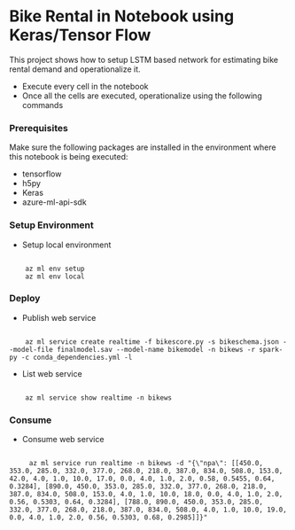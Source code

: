 # Bike Rental in Notebook using Keras/Tensor Flow #


This project shows how to setup LSTM based network for estimating bike rental demand and operationalize it.



- Execute every cell in the notebook
- Once all the cells are executed, operationalize using the following commands


### Prerequisites
Make sure the following packages are installed in the environment where this notebook is being executed:

  - tensorflow
  - h5py
  - Keras
  - azure-ml-api-sdk


### Setup Environment ###


- Setup local environment

```

	az ml env setup 
	az ml env local

```

### Deploy ###


- Publish web service

```

	az ml service create realtime -f bikescore.py -s bikeschema.json --model-file finalmodel.sav --model-name bikemodel -n bikews -r spark-py -c conda_dependencies.yml -l

```

- List web service


```

	az ml service show realtime -n bikews

```

### Consume ###


- Consume web service

```

	 az ml service run realtime -n bikews -d "{\"npa\": [[450.0, 353.0, 285.0, 332.0, 377.0, 268.0, 218.0, 387.0, 834.0, 508.0, 153.0, 42.0, 4.0, 1.0, 10.0, 17.0, 0.0, 4.0, 1.0, 2.0, 0.58, 0.5455, 0.64, 0.3284], [890.0, 450.0, 353.0, 285.0, 332.0, 377.0, 268.0, 218.0, 387.0, 834.0, 508.0, 153.0, 4.0, 1.0, 10.0, 18.0, 0.0, 4.0, 1.0, 2.0, 0.56, 0.5303, 0.64, 0.3284], [788.0, 890.0, 450.0, 353.0, 285.0, 332.0, 377.0, 268.0, 218.0, 387.0, 834.0, 508.0, 4.0, 1.0, 10.0, 19.0, 0.0, 4.0, 1.0, 2.0, 0.56, 0.5303, 0.68, 0.2985]]}"

```
